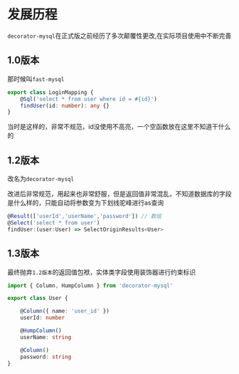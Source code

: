 # 发展历程
`decorator-mysql`在正式版之前经历了多次颠覆性更改,在实际项目使用中不断完善

## 1.0版本
那时候叫`fast-mysql`

```ts
export class LoginMapping {
    @Sql('select * from user where id = #{id}')
    findUser(id: number): any {}
}
```

当时是这样的，非常不规范，id没使用不高亮，一个空函数放在这里不知道干什么的

## 1.2版本

改名为`decorator-mysql`



改进后非常规范，用起来也非常舒服，但是返回值非常混乱，不知道数据库的字段是什么样的，只能自动将参数变为下划线驼峰进行as查询

~~~ts
@Result(['userId','userName','password']) // 数组
@Select('select * from user')
findUser:(user:User) => SelectOriginResults<User>
~~~




## 1.3版本
最终抛弃`1.2版本`的返回值包袱，实体类字段使用装饰器进行约束标识

```ts
import { Column, HumpColumn } from 'decorator-mysql'

export class User {

    @Column({ name: 'user_id' })
    userId: number

    @HumpColumn()
    userName: string

    @Column()
    password: string
}
```

